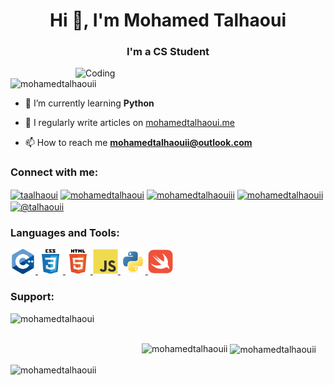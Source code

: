 <h1 align="center">Hi 👋, I'm Mohamed Talhaoui</h1>
<h3 align="center">I'm a CS Student</h3>
<img align="right" alt="Coding" width="400" src="https://i.pinimg.com/originals/e8/f4/53/e8f453469a3ec97ecd354df465d73913.gif">

<p align="left"> <img src="https://komarev.com/ghpvc/?username=mohamedtalhaouii&label=Profile%20views&color=0e75b6&style=flat" alt="mohamedtalhaouii" /> </p>

- 🌱 I’m currently learning **Python**

- 📝 I regularly write articles on [mohamedtalhaoui.me](mohamedtalhaoui.me)

- 📫 How to reach me **mohamedtalhaouii@outlook.com**

<h3 align="left">Connect with me:</h3>
<p align="left">
<a href="https://twitter.com/taalhaoui" target="blank"><img align="center" src="https://raw.githubusercontent.com/rahuldkjain/github-profile-readme-generator/master/src/images/icons/Social/twitter.svg" alt="taalhaoui" height="30" width="40" /></a>
<a href="https://linkedin.com/in/mohamedtalhaoui" target="blank"><img align="center" src="https://raw.githubusercontent.com/rahuldkjain/github-profile-readme-generator/master/src/images/icons/Social/linked-in-alt.svg" alt="mohamedtalhaoui" height="30" width="40" /></a>
<a href="https://fb.com/mohamedtalhaouiii" target="blank"><img align="center" src="https://raw.githubusercontent.com/rahuldkjain/github-profile-readme-generator/master/src/images/icons/Social/facebook.svg" alt="mohamedtalhaouiii" height="30" width="40" /></a>
<a href="https://instagram.com/mohamedtalhaouii" target="blank"><img align="center" src="https://raw.githubusercontent.com/rahuldkjain/github-profile-readme-generator/master/src/images/icons/Social/instagram.svg" alt="mohamedtalhaouii" height="30" width="40" /></a>
<a href="https://www.youtube.com/c/@talhaouii" target="blank"><img align="center" src="https://raw.githubusercontent.com/rahuldkjain/github-profile-readme-generator/master/src/images/icons/Social/youtube.svg" alt="@talhaouii" height="30" width="40" /></a>
</p>

<h3 align="left">Languages and Tools:</h3>
<p align="left"> <a href="https://www.w3schools.com/cpp/" target="_blank" rel="noreferrer"> <img src="https://raw.githubusercontent.com/devicons/devicon/master/icons/cplusplus/cplusplus-original.svg" alt="cplusplus" width="40" height="40"/> </a> <a href="https://www.w3schools.com/css/" target="_blank" rel="noreferrer"> <img src="https://raw.githubusercontent.com/devicons/devicon/master/icons/css3/css3-original-wordmark.svg" alt="css3" width="40" height="40"/> </a> <a href="https://www.w3.org/html/" target="_blank" rel="noreferrer"> <img src="https://raw.githubusercontent.com/devicons/devicon/master/icons/html5/html5-original-wordmark.svg" alt="html5" width="40" height="40"/> </a> <a href="https://developer.mozilla.org/en-US/docs/Web/JavaScript" target="_blank" rel="noreferrer"> <img src="https://raw.githubusercontent.com/devicons/devicon/master/icons/javascript/javascript-original.svg" alt="javascript" width="40" height="40"/> </a> <a href="https://www.python.org" target="_blank" rel="noreferrer"> <img src="https://raw.githubusercontent.com/devicons/devicon/master/icons/python/python-original.svg" alt="python" width="40" height="40"/> </a> <a href="https://developer.apple.com/swift/" target="_blank" rel="noreferrer"> <img src="https://raw.githubusercontent.com/devicons/devicon/master/icons/swift/swift-original.svg" alt="swift" width="40" height="40"/> </a> </p>


<h3 align="left">Support:</h3>
<p><a href="https://www.buymeacoffee.com/mohamedtalhaoui"> <img align="left" src="https://cdn.buymeacoffee.com/buttons/v2/default-yellow.png" height="50" width="210" alt="mohamedtalhaoui" /></a></p><br><br>


<p><img align="left" src="https://github-readme-stats.vercel.app/api/top-langs?username=mohamedtalhaouii&show_icons=true&locale=en&layout=compact" alt="mohamedtalhaouii" /></p>

<p>&nbsp;<img align="center" src="https://github-readme-stats.vercel.app/api?username=mohamedtalhaouii&show_icons=true&locale=en" alt="mohamedtalhaouii" /></p>

<p><img align="center" src="https://github-readme-streak-stats.herokuapp.com/?user=mohamedtalhaouii&" alt="mohamedtalhaouii" /></p>
